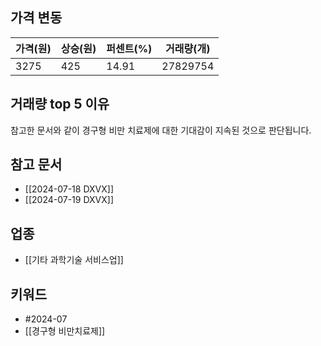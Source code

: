 ## 가격 변동
| 가격(원) | 상승(원) | 퍼센트(%) | 거래량(개)   |
| ----- | ----- | ------ | -------- |
| 3275  | 425   | 14.91  | 27829754 |
## 거래량 top 5 이유
참고한 문서와 같이 경구형 비만 치료제에 대한 기대감이 지속된 것으로 판단됩니다.
## 참고 문서
- [[2024-07-18 DXVX]]
- [[2024-07-19 DXVX]]
## 업종
- [[기타 과학기술 서비스업]]
## 키워드
- #2024-07
- [[경구형 비만치료제]]
